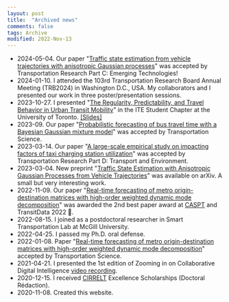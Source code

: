 ```yaml
---
layout: post
title:  "Archived news"
comments: false
tags: Archive
modified: 2022-Nov-13
---
```

- 2024-05-04. Our paper "[Traffic state estimation from vehicle trajectories with anisotropic Gaussian processes](https://www.sciencedirect.com/science/article/pii/S0968090X24001670)" was accepted by Transportation Research Part C: Emerging Technologies!
- 2024-01-10. I attended the 103rd Transportation Research Board Annual Meeting (TRB2024) in Washington D.C., USA. My collaborators and I presented our work in three poster/presentation sessions.
- 2023-10-27. I presented "[The Regularity, Predictability, and Travel Behavior in Urban Transit Mobility](https://www.linkedin.com/posts/ut-ite_join-us-on-friday-for-our-weekly-seminar-activity-7122355073422163968-mfNQ/)" in the ITE Student Chapter at the University of Toronto. [[Slides]](assets\files\UT-ite-urban-transit-mobility.pdf)
- 2023-09. Our paper "[Probabilistic forecasting of bus travel time with a Bayesian Gaussian mixture model](https://arxiv.org/abs/2206.06915)" was accepted by Transportation Science.
- 2023-03-14. Our paper "[A large-scale empirical study on impacting factors of taxi charging station utilization](https://doi.org/10.1016/j.trd.2023.103687)" was accepted by Transportation Research Part D: Transport and Environment.
- 2023-03-04. New preprint "[Traffic State Estimation with Anisotropic Gaussian Processes from Vehicle Trajectories](https://arxiv.org/abs/2303.02311)" was available on arXiv. A small but very interesting work.
- 2022-11-09. Our paper "[Real-time forecasting of metro origin-destination matrices with high-order weighted dynamic mode decomposition](https://doi.org/10.1287/trsc.2022.1128)" was awarded the 2nd best paper award at [CASPT](http://www.caspt.org/) and TransitData 2022 🏅.
- 2022-08-15. I joined as a postdoctoral researcher in Smart Transportation Lab at McGill University.
- 2022-04-25. I passed my Ph.D. oral defense.
- 2022-01-08. Paper "[Real-time forecasting of metro origin-destination matrices with high-order weighted dynamic mode decomposition](https://doi.org/10.1287/trsc.2022.1128)" accepted by Transportation Science.
- 2021-04-21. I presented the 1st edition of Zooming in on Collaborative Digital Intelligence [video recording](https://youtu.be/xLuYrb_mmdM).
- 2020-12-15. I received [CIRRELT](https://www.cirrelt.ca/) Excellence Scholarships (Doctoral Rédaction).
- 2020-11-08. Created this website.